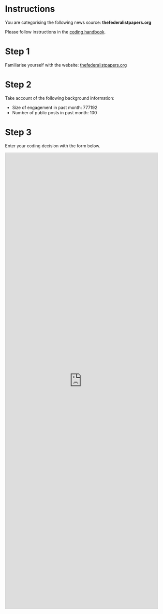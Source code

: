 # Instructions

You are categorising the following news source: **thefederalistpapers.org**

Please follow instructions in the [coding handbook](http://comprop.oii.ox.ac.uk/).

# Step 1

Familiarise yourself with the website: [thefederalistpapers.org](thefederalistpapers.org)

# Step 2

Take account of the following background information:

* Size of engagement in past month: 777192
* Number of public posts in past month: 100

# Step 3

Enter your coding decision with the form below.

<iframe class="airtable-embed"
    src="https://airtable.com/embed/shra38QF3aALor26z?backgroundColor=blue&prefill_Media%20source=thefederalistpapers.org&prefill_Coder=Bob" frameborder="0"
    onmousewheel="" width="100%" height="1500" style="background: transparent; border: 1px solid #ccc;"></iframe>